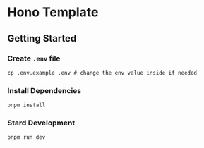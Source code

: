# Hono Template

## Getting Started

### Create `.env` file

```
cp .env.example .env # change the env value inside if needed
```

### Install Dependencies

```
pnpm install
```

### Stard Development

```
pnpm run dev
```
